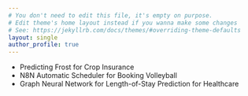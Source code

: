 ```yaml
---
# You don't need to edit this file, it's empty on purpose.
# Edit theme's home layout instead if you wanna make some changes
# See: https://jekyllrb.com/docs/themes/#overriding-theme-defaults
layout: single
author_profile: true
---
```


- Predicting Frost for Crop Insurance
- N8N Automatic Scheduler for Booking Volleyball
- Graph Neural Network for Length-of-Stay Prediction for Healthcare
